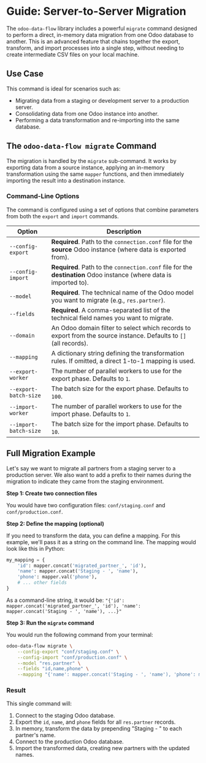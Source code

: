 # Guide: Server-to-Server Migration

The `odoo-data-flow` library includes a powerful `migrate` command designed to perform a direct, in-memory data migration from one Odoo database to another. This is an advanced feature that chains together the export, transform, and import processes into a single step, without needing to create intermediate CSV files on your local machine.

## Use Case

This command is ideal for scenarios such as:

- Migrating data from a staging or development server to a production server.
- Consolidating data from one Odoo instance into another.
- Performing a data transformation and re-importing into the same database.

## The `odoo-data-flow migrate` Command

The migration is handled by the `migrate` sub-command. It works by exporting data from a source instance, applying an in-memory transformation using the same `mapper` functions, and then immediately importing the result into a destination instance.

### Command-Line Options

The command is configured using a set of options that combine parameters from both the `export` and `import` commands.

| Option                | Description                                                                                                         |
| --------------------- | ------------------------------------------------------------------------------------------------------------------- |
| `--config-export`     | **Required**. Path to the `connection.conf` file for the **source** Odoo instance (where data is exported from).    |
| `--config-import`     | **Required**. Path to the `connection.conf` file for the **destination** Odoo instance (where data is imported to). |
| `--model`             | **Required**. The technical name of the Odoo model you want to migrate (e.g., `res.partner`).                       |
| `--fields`            | **Required**. A comma-separated list of the technical field names you want to migrate.                              |
| `--domain`            | An Odoo domain filter to select which records to export from the source instance. Defaults to `[]` (all records).   |
| `--mapping`           | A dictionary string defining the transformation rules. If omitted, a direct 1-to-1 mapping is used.                 |
| `--export-worker`     | The number of parallel workers to use for the export phase. Defaults to `1`.                                        |
| `--export-batch-size` | The batch size for the export phase. Defaults to `100`.                                                             |
| `--import-worker`     | The number of parallel workers to use for the import phase. Defaults to `1`.                                        |
| `--import-batch-size` | The batch size for the import phase. Defaults to `10`.                                                              |

## Full Migration Example

Let's say we want to migrate all partners from a staging server to a production server. We also want to add a prefix to their names during the migration to indicate they came from the staging environment.

**Step 1: Create two connection files**

You would have two configuration files: `conf/staging.conf` and `conf/production.conf`.

**Step 2: Define the mapping (optional)**

If you need to transform the data, you can define a mapping. For this example, we'll pass it as a string on the command line.
The mapping would look like this in Python:

```python
my_mapping = {
    'id': mapper.concat('migrated_partner_', 'id'),
    'name': mapper.concat('Staging - ', 'name'),
    'phone': mapper.val('phone'),
    # ... other fields
}
```

As a command-line string, it would be: `"{'id': mapper.concat('migrated_partner_', 'id'), 'name': mapper.concat('Staging - ', 'name'), ...}"`

**Step 3: Run the `migrate` command**

You would run the following command from your terminal:

```bash
odoo-data-flow migrate \
    --config-export "conf/staging.conf" \
    --config-import "conf/production.conf" \
    --model "res.partner" \
    --fields "id,name,phone" \
    --mapping "{'name': mapper.concat('Staging - ', 'name'), 'phone': mapper.val('phone')}"
```

### Result

This single command will:

1.  Connect to the staging Odoo database.
2.  Export the `id`, `name`, and `phone` fields for all `res.partner` records.
3.  In memory, transform the data by prepending "Staging - " to each partner's name.
4.  Connect to the production Odoo database.
5.  Import the transformed data, creating new partners with the updated names.
